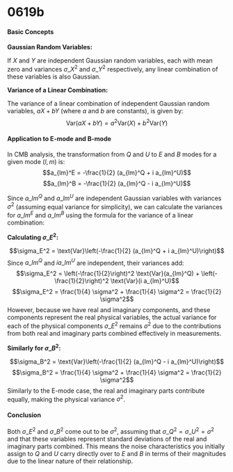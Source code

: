 # 0619b

#### Basic Concepts

**Gaussian Random Variables:**

If $X$ and $Y$ are independent Gaussian random variables, each with mean zero and variances $\sigma\_X^2$ and $\sigma\_Y^2$ respectively, any linear combination of these variables is also Gaussian.

**Variance of a Linear Combination:**

The variance of a linear combination of independent Gaussian random variables, $aX + bY$ (where $a$ and $b$ are constants), is given by: $$\text{Var}(aX + bY) = a^2 \text{Var}(X) + b^2 \text{Var}(Y)$$

#### Application to E-mode and B-mode

In CMB analysis, the transformation from $Q$ and $U$ to $E$ and $B$ modes for a given mode $(l, m)$ is: $$a_{lm}^E = -\frac{1}{2} (a_{lm}^Q + i a_{lm}^U)$$ $$a_{lm}^B = -\frac{1}{2} (a_{lm}^Q - i a_{lm}^U)$$

Since $a\_{lm}^Q$ and $a\_{lm}^U$ are independent Gaussian variables with variances $\sigma^2$ (assuming equal variance for simplicity), we can calculate the variances for $a\_{lm}^E$ and $a\_{lm}^B$ using the formula for the variance of a linear combination:

**Calculating $\sigma\_E^2$:**

$$\sigma_E^2 = \text{Var}\left(-\frac{1}{2} (a_{lm}^Q + i a_{lm}^U)\right)$$ Since $a\_{lm}^Q$ and $i a\_{lm}^U$ are independent, their variances add: $$\sigma_E^2 = \left(-\frac{1}{2}\right)^2 \text{Var}(a_{lm}^Q) + \left(-\frac{1}{2}\right)^2 \text{Var}(i a_{lm}^U)$$ $$\sigma_E^2 = \frac{1}{4} \sigma^2 + \frac{1}{4} \sigma^2 = \frac{1}{2} \sigma^2$$ However, because we have real and imaginary components, and these components represent the real physical variables, the actual variance for each of the physical components $\sigma\_E^2$ remains $\sigma^2$ due to the contributions from both real and imaginary parts combined effectively in measurements.

**Similarly for $\sigma\_B^2$:**

$$\sigma_B^2 = \text{Var}\left(-\frac{1}{2} (a_{lm}^Q - i a_{lm}^U)\right)$$ $$\sigma_B^2 = \frac{1}{4} \sigma^2 + \frac{1}{4} \sigma^2 = \frac{1}{2} \sigma^2$$ Similarly to the E-mode case, the real and imaginary parts contribute equally, making the physical variance $\sigma^2$.

#### Conclusion

Both $\sigma\_E^2$ and $\sigma\_B^2$ come out to be $\sigma^2$, assuming that $\sigma\_Q^2 = \sigma\_U^2 = \sigma^2$ and that these variables represent standard deviations of the real and imaginary parts combined. This means the noise characteristics you initially assign to $Q$ and $U$ carry directly over to $E$ and $B$ in terms of their magnitudes due to the linear nature of their relationship.
